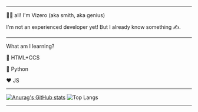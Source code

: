 
---

👋🏻 all! I'm Vizero (aka smith, aka genius)

I'm not an experienced developer yet! But I already know something ✍️.

---

What am I learning?

💙 HTML+CCS

💛 Python

❤️ JS

---

[![Anurag's GitHub stats](https://github-readme-stats.vercel.app/api?username=valueiszero)](https://github.com/valueiszero/github-readme-stats) ![Top Langs](https://github-readme-stats.vercel.app/api/top-langs/?username=valueiszero&layout=compact)

---
